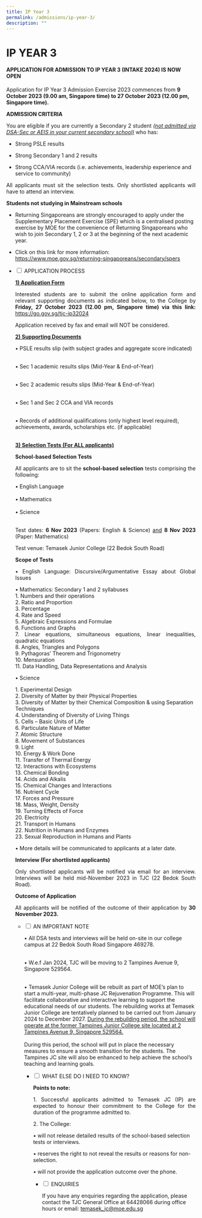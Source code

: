 ```yaml
---
title: IP Year 3
permalink: /admissions/ip-year-3/
description: ""
---
```

# IP YEAR 3

#### **APPLICATION FOR ADMISSION TO IP YEAR 3 (INTAKE 2024) IS NOW OPEN**

Application for IP Year 3 Admission Exercise 2023 commences from **9 October 2023 (9.00 am, Singapore time) to 27 October 2023 (12.00 pm, Singapore time).**

<p style="text-align: justify;"><b>ADMISSION CRITERIA</b></p>

<p style="text-align: justify;">You are eligible if you are currently a Secondary 2 student <i><u>(not admitted via DSA-Sec or AEIS in your current secondary school)</u></i> who has:</p>

* Strong PSLE results

* Strong Secondary 1 and 2 results

* Strong CCA/VIA records (i.e. achievements, leadership experience and service to community)

<p style="text-align: justify;">All applicants must sit the selection tests. Only shortlisted applicants will have to attend an interview.</p>

<p style="text-align: justify;"><b>Students not studying in Mainstream schools</b></p>

* Returning Singaporeans are strongly encouraged to apply under the Supplementary Placement Exercise (SPE) which is a centralised posting exercise by MOE for the convenience of Returning Singaporeans who wish to join Secondary 1, 2 or 3 at the beginning of the next academic year. 

* Click on this link for more information: <u>https://www.moe.gov.sg/returning-singaporeans/secondary/spers</u>

<ul class="jekyllcodex_accordion">
 <li>
  <input id="accordion1" type="checkbox">
	<label for="accordion1">APPLICATION PROCESS </label>
  <div>

<p style="text-align: justify;"><b><u>1) Application Form</u></b></p>
<p style="text-align: justify;">Interested students are to submit the online application form and relevant supporting documents as indicated below, to the College by <b>Friday, 27 October 2023 (12.00 pm, Singapore time) via this link:</b><u> https://go.gov.sg/tjc-ip32024 </u></p>

<p style="text-align: justify;">Application received by fax and email will NOT be considered.</p>

<p style="text-align: justify;"><b><u>2) Supporting Documents</u></b></p>

•	 PSLE results slip (with subject grades and aggregate score indicated)<br><br>

•	 Sec 1 academic results slips (Mid-Year &amp; End-of-Year)<br><br>

•	 Sec 2 academic results slips (Mid-Year &amp; End-of-Year)<br><br>

•	 Sec 1 and Sec 2 CCA and VIA records<br><br>

•	 Records of additional qualifications (only highest level required), achievements, awards, scholarships etc. (if applicable)<br><br>

<p style="text-align: justify;"><b><u>3) Selection Tests (For ALL applicants)</u></b></p>

<p style="text-align: justify;"><b>School-based Selection Tests</b></p>

<p style="text-align: justify;">All applicants are to sit the <b>school-based selection</b> tests comprising the following:</p>

•	  English Language<br><br> 
•	  Mathematics<br><br>
•	  Science<br><br>

<p style="text-align: justify;">Test dates: <b>6 Nov 2023</b> (Papers: English &amp; Science) <u>and</u> <b>8 Nov 2023</b> (Paper: Mathematics)</p>
	
<p style="text-align: justify;">Test venue: Temasek Junior College (22 Bedok South Road)</p> 		
	
<p style="text-align: justify;"><b>Scope of Tests</b></p>
<p style="text-align: justify;">•	 English Language: Discursive/Argumentative Essay about Global Issues</p>

<p style="text-align: justify;">•	Mathematics: Secondary 1 and 2 syllabuses<br>
1. Numbers and their operations<br>
2. Ratio and Proportion<br>
3. Percentage<br>
4. Rate and Speed<br>
5. Algebraic Expressions and Formulae<br>
6. Functions and Graphs<br>
7. Linear equations, simultaneous equations, linear inequalities, quadratic equations<br>
8. Angles, Triangles and Polygons<br>
9. Pythagoras’ Theorem and Trigonometry<br>
10. Mensuration<br>
11. Data Handling, Data Representations and Analysis <br>
	
</p><p style="text-align: justify;">•	Science</p>
1.	Experimental Design<br>
2.	Diversity of Matter by their Physical Properties<br>
3.	Diversity of Matter by their Chemical Composition &amp; using Separation Techniques<br>
4.	Understanding of Diversity of Living Things<br>
5.	Cells – Basic Units of Life<br>
6.	Particulate Nature of Matter<br>
7.	Atomic Structure<br>
8.	Movement of Substances<br>
9.	Light<br>
10.	Energy &amp; Work Done<br>
11.	Transfer of Thermal Energy<br>
12.	Interactions with Ecosystems<br>
13.	Chemical Bonding<br>
14.	Acids and Alkalis<br>
15.	Chemical Changes and Interactions<br>
16.	Nutrient Cycle<br>
17.	Forces and Pressure<br>
18.	Mass, Weight, Density<br>
19.	Turning Effects of Force<br>
20.	Electricity<br>
21.	Transport in Humans<br>
22.	Nutrition in Humans and Enzymes<br>
23.	Sexual Reproduction in Humans and Plants<br>

<p style="text-align: justify;">•	More details will be communicated to applicants at a later date.</p>

<p style="text-align: justify;"><b>Interview (For shortlisted applicants)</b></p>

<p style="text-align: justify;">Only shortlisted applicants will be notified via email for an interview. Interviews will be held mid-November 2023 in TJC (22 Bedok South Road). </p>

<p style="text-align: justify;"><b>Outcome of Application</b></p>

<p style="text-align: justify;">All applicants will be notified of the outcome of their application by <b>30 November 2023.</b></p>

</div>
</li>

<ul class="jekyllcodex_accordion">
  <li>
    <input id="accordion2" type="checkbox">
    <label for="accordion2">AN IMPORTANT NOTE </label>
    <div>	
<p style="text-align: justify;"></p>

•	 	All DSA tests and interviews will be held on-site in our college campus at 22 Bedok South Road Singapore 469278.<br><br>

•	  W.e.f Jan 2024, TJC will be moving to 2 Tampines Avenue 9, Singapore 529564.<br><br>

•	  Temasek Junior College will be rebuilt as part of MOE’s plan to start a multi-year, multi-phase JC Rejuvenation Programme. This will facilitate collaborative and interactive learning to support the educational needs of our students. The rebuilding works at Temasek Junior College are tentatively planned to be carried out from January 2024 to December 2027. <u>During the rebuilding period, the school will operate at the former Tampines Junior College site located at 2 Tampines Avenue 9, Singapore 529564.</u> <br><br>During this period, the school will put in place the necessary measures to ensure a smooth transition for the students. The Tampines JC site will also be enhanced to help achieve the school’s teaching and learning goals.
	</div>
	</li>
	
<ul class="jekyllcodex_accordion">
  <li>
    <input id="accordion3" type="checkbox">
    <label for="accordion3">WHAT ELSE DO I NEED TO KNOW? </label>
    <div>	
<p style="text-align: justify;"><b>Points to note:</b></p>

<p style="text-align: justify;">1. Successful applicants admitted to Temasek JC (IP) are expected to honour their commitment to the College for the duration of the programme admitted to.</p>

<p style="text-align: justify;">2. The College:</p>

•	   will not release detailed results of the school-based selection tests or interviews.<br>
			
•	  reserves the right to not reveal the results or reasons for non-selection. <br>
			
•	 will not provide the application outcome over the phone.<br>
</div>
</li>
	
<ul class="jekyllcodex_accordion">
  <li>
    <input id="accordion4" type="checkbox">
    <label for="accordion4">ENQUIRIES</label>
    <div>

<p style="text-align: justify;"><b></b></p>

If you have any enquiries regarding the application, please contact the TJC General Office at 64428066 during office hours or email: temasek_jc@moe.edu.sg
			
</div>
</li>
</ul></ul></ul></ul>